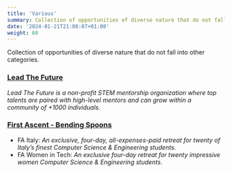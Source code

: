 ```yaml
---
title: 'Various'
summary: Collection of opportunities of diverse nature that do not fall into other categories.
date: '2024-01-21T21:08:07+01:00'
weight: 60
---
```


Collection of opportunities of diverse nature that do not fall into other categories.

### [Lead The Future](https://www.leadthefuture.tech/)
_Lead The Future is a non-profit STEM mentorship organization where top talents are paired with high-level mentors and can grow within a community of +1000 individuals._

### [First Ascent - Bending Spoons](https://firstascent.io/)
- FA Italy: _An exclusive, four-day, all-expenses-paid retreat for twenty of Italy’s finest Computer Science & Engineering students._
- FA Women in Tech: _An exclusive four-day retreat for twenty impressive women Computer Science & Engineering students._